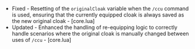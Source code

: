 - Fixed - Resetting of the `originalCloak` variable when the `/ccu` command is used, ensuring that the currently equipped cloak is always saved as the new original cloak - [core.lua]
- Updated - Enhanced the handling of re-equipping logic to correctly handle scenarios where the original cloak is manually changed between uses of `/ccu` - [core.lua]